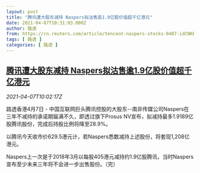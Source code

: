```yaml
---
layout: post
title: "腾讯遭大股东减持 Naspers拟沽售逾1.9亿股价值超千亿港元"
date: 2021-04-07T10:31:03.000Z
author: 路透
from: https://cn.reuters.com/article/tencent-naspers-stocks-0407-idCNKBS2BU19N
tags: [ 路透 ]
categories: [ 路透 ]
---
```

<!--1617791463000-->
[腾讯遭大股东减持 Naspers拟沽售逾1.9亿股价值超千亿港元](https://cn.reuters.com/article/tencent-naspers-stocks-0407-idCNKBS2BU19N)
------

<div>
<div><i>2021-04-07T10:02:17Z</i></div><p>路透香港4月7日 - 中国互联网巨头腾讯控股的大股东--南非传媒公司Naspers在三年不减持的承诺期届满不久，即透过旗下Prosus NV宣布，拟减持最多1.9189亿股腾讯股份，完成后持股比例将降至28.9%。</p><p>以腾讯今天收市价629.5港元计，若Naspers悉数减持上述股份，将套现1,208亿港元。</p><p>Naspers上一次是于2018年3月以每股405港元减持约1.9亿股腾讯，当时Naspers宣布至少未来三年将不会进一步出售股份。（完）</p>
</div>
